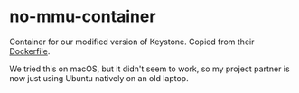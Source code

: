 # no-mmu-container
Container for our modified version of Keystone. Copied from their [Dockerfile](https://github.com/keystone-enclave/keystone/blob/master/docker/Dockerfile).

We tried this on macOS, but it didn't seem to work, so my project partner is now just using Ubuntu natively on an old laptop.
